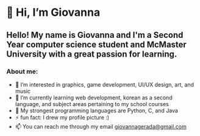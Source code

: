 # 👋 Hi, I’m Giovanna

Hello! My name is Giovanna and I'm a Second Year computer science student and McMaster University with a great passion for learning.
----
### About me:
- 👀 I’m interested in graphics, game development, UI/UX design, art, and music
- 🌱 I’m currently learning web development, korean as a second language, and subject areas pertaining to my school courses
- 💪 My strongest programming languages are Python, C, and Java
- ⚡ fun fact: I drew my profile picture :)
- 📫 You can reach me through my email [giovannagerada@gmail.com](mailto:giovannagerada@gmail.com)
<!---
giovannager/giovannager is a ✨ special ✨ repository because its `README.md` (this file) appears on your GitHub profile.
You can click the Preview link to take a look at your changes.
--->
